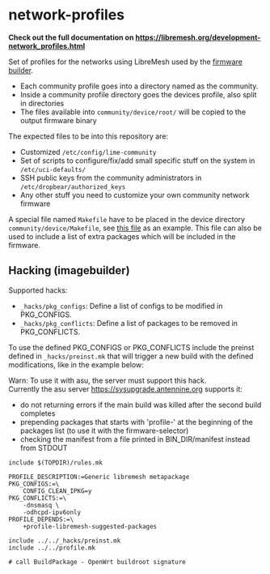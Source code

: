 # network-profiles

**Check out the full documentation on https://libremesh.org/development-network_profiles.html**

Set of profiles for the networks using LibreMesh used by the [firmware builder](https://libremesh.org/development.html).

* Each community profile goes into a directory named as the community.
* Inside a community profile directory goes the devices profile, also split in directories
* The files available into `community/device/root/` will be copied to the output firmware binary

The expected files to be into this repository are:

* Customized `/etc/config/lime-community`
* Set of scripts to configure/fix/add small specific stuff on the system in `/etc/uci-defaults/`
* SSH public keys from the community administrators in `/etc/dropbear/authorized_keys`
* Any other stuff you need to customize your own community network firmware

A special file named `Makefile` have to be placed in the device directory `community/device/Makefile`, see [this file](https://github.com/libremesh/network-profiles/blob/master/libremesh/encrypt-11s/Makefile) as an example.
This file can also be used to include a list of extra packages which will be included in the firmware.

## Hacking (imagebuilder)
Supported hacks:
- `_hacks/pkg_configs`: Define a list of configs to be modified in PKG_CONFIGS.
- `_hacks/pkg_conflicts`: Define a list of packages to be removed in PKG_CONFLICTS.

To use the defined PKG_CONFIGS or PKG_CONFLICTS include the preinst defined in `_hacks/preinst.mk` that will trigger a new build with the defined modifications, like in the example below:

Warn: To use it with asu, the server must support this hack.    
Currently the asu server https://sysupgrade.antennine.org supports it:
- do not returning errors if the main build was killed after the second build completes
- prepending packages that starts with 'profile-' at the beginning of the packages list (to use it with the firmware-selector)
- checking the manifest from a file printed in BIN_DIR/manifest instead from STDOUT
```
include $(TOPDIR)/rules.mk

PROFILE_DESCRIPTION:=Generic libremesh metapackage
PKG_CONFIGS:=\
	CONFIG_CLEAN_IPKG=y
PKG_CONFLICTS:=\
	-dnsmasq \
	-odhcpd-ipv6only
PROFILE_DEPENDS:=\
	+profile-libremesh-suggested-packages

include ../../_hacks/preinst.mk
include ../../profile.mk

# call BuildPackage - OpenWrt buildroot signature

```